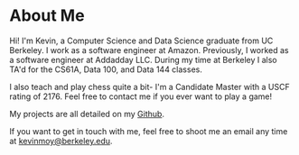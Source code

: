 # About Me

Hi! I'm Kevin, a Computer Science and Data Science graduate from UC Berkeley. I work as a software engineer at Amazon. Previously, I worked as a software engineer at Addadday LLC. During my time at Berkeley I also TA'd for the CS61A, Data 100, and Data 144 classes.

I also teach and play chess quite a bit- I'm a Candidate Master with a USCF rating of 2176. Feel free to contact me if you ever want to play a game!

My projects are all detailed on my [Github](https://github.com/kmoy1).

If you want to get in touch with me, feel free to shoot me an email any time at [kevinmoy@berkeley.edu](mailto:kevinmoy@berkeley.edu).